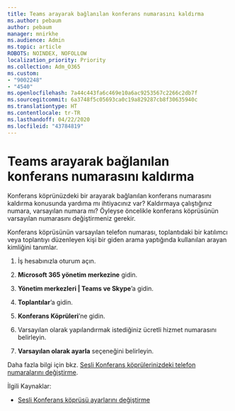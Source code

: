 ```yaml
---
title: Teams arayarak bağlanılan konferans numarasını kaldırma
ms.author: pebaum
author: pebaum
manager: mnirkhe
ms.audience: Admin
ms.topic: article
ROBOTS: NOINDEX, NOFOLLOW
localization_priority: Priority
ms.collection: Adm_O365
ms.custom:
- "9002248"
- "4540"
ms.openlocfilehash: 7a44c443fa6c469e10a6ac9253567c2266c2db7f
ms.sourcegitcommit: 6a3748f5c05693ca0c19a829287cb8f30635940c
ms.translationtype: HT
ms.contentlocale: tr-TR
ms.lasthandoff: 04/22/2020
ms.locfileid: "43784819"
---
```

# <a name="remove-teams-dial-in-conferencing-number"></a>Teams arayarak bağlanılan konferans numarasını kaldırma

Konferans köprünüzdeki bir arayarak bağlanılan konferans numarasını kaldırma konusunda yardıma mı ihtiyacınız var? Kaldırmaya çalıştığınız numara, varsayılan numara mı? Öyleyse öncelikle konferans köprüsünün varsayılan numarasını değiştirmeniz gerekir.

Konferans köprüsünün varsayılan telefon numarası, toplantıdaki bir katılımcı veya toplantıyı düzenleyen kişi bir giden arama yaptığında kullanılan arayan kimliğini tanımlar.

1. İş hesabınızla oturum açın.

2. **Microsoft 365 yönetim merkezine** gidin.

3. **Yönetim merkezleri | Teams ve Skype**’a gidin.

4. **Toplantılar**’a gidin.

5. **Konferans Köprüleri**’ne gidin.

6. Varsayılan olarak yapılandırmak istediğiniz ücretli hizmet numarasını belirleyin.

7. **Varsayılan olarak ayarla** seçeneğini belirleyin.

Daha fazla bilgi için bkz. [Sesli Konferans köprülerinizdeki telefon numaralarını değiştirme](https://docs.microsoft.com/microsoftteams/change-the-phone-numbers-on-your-audio-conferencing-bridge).

İlgili Kaynaklar:

- [Sesli Konferans köprüsü ayarlarını değiştirme](https://docs.microsoft.com/microsoftteams/change-the-settings-for-an-audio-conferencing-bridge)
